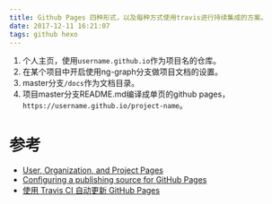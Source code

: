 ```yaml
---
title: Github Pages 四种形式，以及每种方式使用travis进行持续集成的方案。
date: 2017-12-11 16:21:07
tags: github hexo
---
```


1. 个人主页，使用`username.github.io`作为项目名的仓库。
1. 在某个项目中开启使用ng-graph分支做项目文档的设置。
1. master分支`/docs`作为文档目录。
1. 项目master分支README.md编译成单页的github pages，`https://username.github.io/project-name`。

<!-- more -->

# 参考
* [User, Organization, and Project Pages](https://help.github.com/articles/user-organization-and-project-pages/)
* [Configuring a publishing source for GitHub Pages](https://help.github.com/articles/configuring-a-publishing-source-for-github-pages/)
* [使用 Travis CI 自动更新 GitHub Pages](http://notes.iissnan.com/2016/publishing-github-pages-with-travis-ci/)
